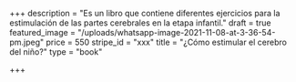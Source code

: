 +++
description = "Es un libro que contiene diferentes ejercicios para la estimulación de las partes cerebrales en la etapa infantil."
draft = true
featured_image = "/uploads/whatsapp-image-2021-11-08-at-3-36-54-pm.jpeg"
price = 550
stripe_id = "xxx"
title = "¿Cómo estimular el cerebro del niño?"
type = "book"

+++
